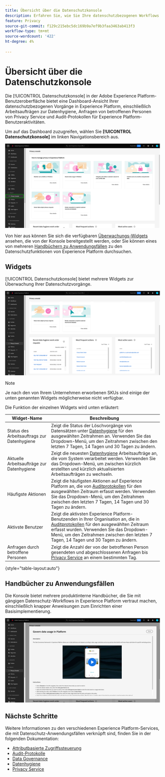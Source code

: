 ```yaml
---
title: Übersicht über die Datenschutzkonsole
description: Erfahren Sie, wie Sie Ihre datenschutzbezogenen Workflows in der Adobe Experience Platform-Benutzeroberfläche überwachen.
feature: Privacy
source-git-commit: f129c215ebc5dc169b9a7ef9b3faa3463ab413f3
workflow-type: tm+mt
source-wordcount: '422'
ht-degree: 4%

---
```


# Übersicht über die Datenschutzkonsole

Die [!UICONTROL Datenschutzkonsole] in der Adobe Experience Platform-Benutzeroberfläche bietet eine Dashboard-Ansicht Ihrer datenschutzbezogenen Vorgänge in Experience Platform, einschließlich Arbeitsaufträgen zur Datenhygiene, Anfragen von betroffenen Personen von Privacy Service und Audit-Protokollen für Experience Platform-Benutzeraktivitäten.

Um auf das Dashboard zuzugreifen, wählen Sie **[!UICONTROL Datenschutzkonsole]** im linken Navigationsbereich aus.

![Bild mit [!UICONTROL Datenschutzkonsole] im linken Navigationsbereich der Experience Platform-Benutzeroberfläche ausgewählt](../images/governance-privacy-security/privacy-console/left-nav.png)

Von hier aus können Sie sich die verfügbaren [Überwachungs-Widgets](#widgets) ansehen, die von der Konsole bereitgestellt werden, oder Sie können eines von mehreren [Handbüchern zu Anwendungsfällen](#use-case-guides) zu den Datenschutzfunktionen von Experience Platform durchsuchen.

## Widgets

[!UICONTROL Datenschutzkonsole] bietet mehrere Widgets zur Überwachung Ihrer Datenschutzvorgänge.

![Bild mit [!UICONTROL Datenschutzkonsole] im linken Navigationsbereich der Experience Platform-Benutzeroberfläche ausgewählt](../images/governance-privacy-security/privacy-console/widgets.png)

>[!NOTE]
>
>Je nach den von Ihrem Unternehmen erworbenen SKUs sind einige der unten genannten Widgets möglicherweise nicht verfügbar.

Die Funktion der einzelnen Widgets wird unten erläutert:

| Widget-Name | Beschreibung |
| --- | --- |
| Status des Arbeitsauftrags zur Datenhygiene | Zeigt die Status der Löschvorgänge von Datensätzen unter [Datenhygiene](../../hygiene/home.md) für den ausgewählten Zeitrahmen an. Verwenden Sie das Dropdown-Menü, um den Zeitrahmen zwischen den letzten 7 Tagen, 14 Tagen und 30 Tagen zu ändern. |
| Aktuelle Arbeitsaufträge zur Datenhygiene | Zeigt die neuesten [Datenhygiene](../../hygiene/home.md) Arbeitsaufträge an, die vom System verarbeitet werden. Verwenden Sie das Dropdown-Menü, um zwischen kürzlich erstellten und kürzlich aktualisierten Arbeitsaufträgen zu wechseln. |
| Häufigste Aktionen | Zeigt die häufigsten Aktionen auf Experience Platform an, die von [Auditprotokollen](./audit-logs/overview.md) für den ausgewählten Zeitraum erfasst werden. Verwenden Sie das Dropdown-Menü, um den Zeitrahmen zwischen den letzten 7 Tagen, 14 Tagen und 30 Tagen zu ändern. |
| Aktivste Benutzer | Zeigt die aktivsten Experience Platform-Benutzenden in Ihrer Organisation an, die in [Auditprotokollen](./audit-logs/overview.md) für den ausgewählten Zeitraum erfasst wurden. Verwenden Sie das Dropdown-Menü, um den Zeitrahmen zwischen den letzten 7 Tagen, 14 Tagen und 30 Tagen zu ändern. |
| Anfragen durch betroffene Personen | Zeigt die Anzahl der von der betroffenen Person gesendeten und abgeschlossenen Anfragen bis [Privacy Service](../../privacy-service/home.md) an einem bestimmten Tag. |

{style="table-layout:auto"}

## Handbücher zu Anwendungsfällen

Die Konsole bietet mehrere produktinterne Handbücher, die Sie mit gängigen Datenschutz-Workflows in Experience Platform vertraut machen, einschließlich knapper Anweisungen zum Einrichten einer Basisimplementierung.

![Bild mit [!UICONTROL Datenschutzkonsole] im linken Navigationsbereich der Experience Platform-Benutzeroberfläche ausgewählt](../images/governance-privacy-security/privacy-console/use-case-guide.png)

## Nächste Schritte

Weitere Informationen zu den verschiedenen Experience Platform-Services, die mit Datenschutz-Anwendungsfällen verknüpft sind, finden Sie in der folgenden Dokumentation:

* [Attributbasierte Zugriffssteuerung](../../access-control/abac/overview.md)
* [Audit-Protokolle](./audit-logs/overview.md)
* [Data Governance](../../data-governance/home.md)
* [Datenhygiene](../../hygiene/home.md)
* [Privacy Service](../../privacy-service/home.md)

